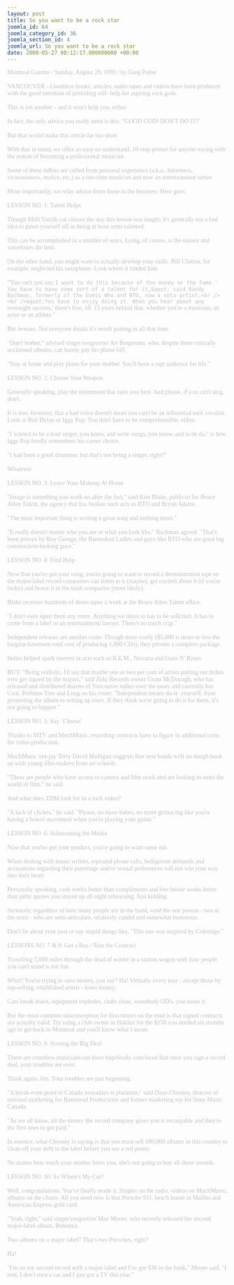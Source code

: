 ```yaml
---
layout: post
title: So you want to be a rock star
joomla_id: 64
joomla_category_id: 36
joomla_section_id: 4
joomla_url: So you want to be a rock star
date: 2008-05-27 00:12:17.000000000 +00:00
---
```

<span style="color: #c0c0c0"><span style="font-family: 'book antiqua', palatino">Montreal Gazette / Sunday, August 29, 1993 / by Greg Potter<br /><br />VANCOUVER - Countless books, articles, audio tapes and videos have been produced with the good intention of providing self- help for aspiring rock gods.<br /><br />This is yet another - and it won't help you, either.<br /><br />In fact, the only advice you really need is this: &quot;GOOD GOD! DON'T DO IT!&quot;<br /><br />But that would make this article far too short.<br /><br />With that in mind, we offer an easy-to-understand, 10-step primer for anyone toying with the notion of becoming a professional musician.<br /><br />Some of these tidbits are culled from personal experience (a.k.a., bitterness, vicariousness, malice, etc.) as a one-time musician and now an entertainment writer.<br /><br />More importantly, we relay advice from those in the business. Here goes:<br /><br />LESSON NO. 1: Talent Helps<br /><br />Though Milli Vanilli cut classes the day this lesson was taught, it's generally not a bad idea to pawn yourself off as being at least semi-talented.<br /><br />This can be accomplished in a number of ways. Lying, of course, is the easiest and sometimes the best.<br /><br />On the other hand, you might want to actually develop your skills. Bill Clinton, for example, neglected his saxophone. Look where it landed him.<br /><br />&quot;You can't just say, `I want to do this because of the money or the fame.' You have to have some sort of a talent for it,&quot; said Randy Bachman, formerly of the Guess Who and BTO, now a solo artist.<br /><br />&quot;You have to enjoy doing it. When you hear about any `overnight success,' there's five, 10, 15 years behind that, whether you're a musician, an actor or an athlete.&quot;<br /><br />But beware. Not everyone thinks it's worth putting in all that time.<br /><br />&quot;Don't bother,&quot; advised singer/songwriter Art Bergmann, who, despite three critically acclaimed albums, can barely pay his phone bill.<br /><br />&quot;Stay at home and play piano for your mother. You'll have a rapt audience for life.&quot;<br /><br />LESSON NO. 2: Choose Your Weapon<br /><br />Generally speaking, play the instrument that suits you best. And please, if you can't sing, don't.<br /><br />It is true, however, that a bad voice doesn't mean you can't be an influential rock vocalist. Look at Bob Dylan or Iggy Pop. You don't have to be comprehensible, either.<br /><br />&quot;I wanted to be a lead singer, you know, and write songs, you know, and la de da,&quot; is how Iggy Pop fondly remembers his career choice.<br /><br />&quot;I had been a good drummer, but that's not being a singer, right?&quot;<br /><br />Whatever.<br /><br />LESSON NO. 3: Leave Your Makeup At Home<br /><br />&quot;Image is something you work on after the fact,&quot; said Kim Blake, publicist for Bruce Allen Talent, the agency that has broken such acts as BTO and Bryan Adams.<br /><br />&quot;The most important thing is writing a great song and nothing more.&quot;<br /><br />&quot;It really doesn't matter who you are or what you look like,&quot; Bachman agreed. &quot;That's been proven by Boy George, the Barenaked Ladies and guys like BTO who are great big construction-looking guys.&quot;<br /><br />LESSON NO. 4: Find Help<br /><br />Now that you've got your song, you're going to want to record a demonstration tape so the major-label record companies can listen to it (maybe), get excited about it (if you're lucky) and heave it in the trash compactor (most likely).<br /><br />Blake receives hundreds of demo tapes a week at the Bruce Allen Talent office.<br /><br />&quot;I don't even open them any more. Anything we listen to has to be solicited. It has to come from a label or an entertainment lawyer. There's so much crap.&quot;<br /><br />Independent releases are another route. Though more costly ($5,000 is more or less the bargain-basement total cost of producing 1,000 CDs), they present a complete package.<br /><br />Indies helped spark interest in acts such as R.E.M., Nirvana and Guns N' Roses.<br /><br />BUT: &quot;Being realistic, I'd say that maybe one or two per cent of artists putting out indies ever get signed by the majors,&quot; said Zulu Records owner Grant McDonagh, who has released and distributed dozens of Vancouver indies over the years and currently has Coal, Perfume Tree and Lung on his roster. &quot;Independent means do-it- yourself, from promoting the album to setting up tours. If they think we're going to do it for them, it's not going to happen.&quot;<br /><br />LESSON NO. 5: Say `Cheese'<br /><br />Thanks to MTV and MuchMusic, recording contracts have to figure in additional costs for video production.<br /><br />MuchMusic vee-jay Terry David Mulligan suggests that new bands with no dough hook up with young film-makers from art schools.<br /><br />&quot;These are people who have access to camera and film stock and are looking to enter the world of film,&quot; he said.<br /><br />And what does TDM look for in a rock video?<br /><br />&quot;A lack of cliches,&quot; he said. &quot;Please, no more babes, no more grimacing like you're having a bowel movement when you're playing your guitar.&quot;<br /><br />LESSON NO. 6: Schmoozing the Media<br /><br />Now that you've got your product, you're going to want some ink.<br /><br />When dealing with music writers, repeated phone calls, belligerent demands and accusations regarding their parentage and/or sexual preferences will not win your way into their heart.<br /><br />Personally speaking, cash works better than compliments and free booze works better than pithy quotes you stayed up all night rehearsing. Just kidding.<br /><br />Seriously, regardless of how many people are in the band, send the one person - two at the most - who are semi-articulate, relatively candid and somewhat humorous.<br /><br />Don't lie about your past or say stupid things like, &quot;This one was inspired by Coleridge.&quot;<br /><br />LESSONS NO. 7 &amp; 8: Get a Bus / Toss the Contract<br /><br />Travelling 5,000 miles through the dead of winter in a station wagon with four people you can't stand is not fun.<br /><br />What? You're trying to save money, you say? Ha! Virtually every tour - except those by top-selling, established artists - loses money.<br /><br />Cars break down, equipment explodes, clubs close, somebody OD's, you name it.<br /><br />But the most common misconception for first-timers on the road is that signed contracts are actually valid. Try suing a club owner in Halifax for the $150 you needed six months ago to get back to Montreal and you'll know what I mean.<br /><br />LESSON NO. 9: Scoring the Big Deal<br /><br />There are countless musicians out there hopelessly convinced that once you sign a record deal, your troubles are over.<br /><br />Think again, Jim. Your troubles are just beginning.<br /><br />&quot;A break-even point in Canada nowadays is platinum,&quot; said Dave Chesney, director of national marketing for Bumstead Productions and former marketing rep for Sony Music Canada.<br /><br />&quot;As we all know, all the money the record company gives you is recoupable and they're the first ones to get paid.&quot;<br /><br />In essence, what Chesney is saying is that you must sell 100,000 albums in this country to clean off your debt to the label before you see a red penny.<br /><br />No matter how much your mother loves you, she's not going to buy all those records.<br /><br />LESSON NO. 10: So Where's My Cut?<br /><br />Well, congratulations. You've finally made it. Singles on the radio, videos on MuchMusic, albums on the charts. All you need now is that Porsche 911, beach house in Malibu and American Express gold card.<br /><br />&quot;Yeah, right,&quot; said singer/songwriter Mae Moore, who recently released her second major-label album, Bohemia.<br /><br />Two albums on a major label? That's two Porsches, right?<br /><br />Ha!<br /><br />&quot;I'm on my second record with a major label and I've got $30 in the bank,&quot; Moore said. &quot;I rent, I don't own a car and I just got a TV this year.&quot;<br /></span></span>
